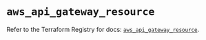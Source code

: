 # `aws_api_gateway_resource`

Refer to the Terraform Registry for docs: [`aws_api_gateway_resource`](https://registry.terraform.io/providers/hashicorp/aws/5.44.0/docs/resources/api_gateway_resource).
